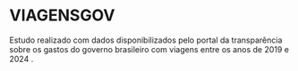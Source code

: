 # VIAGENSGOV
Estudo realizado com dados disponibilizados pelo portal da transparência sobre os gastos do governo brasileiro com viagens entre os anos de 2019 e 2024 .
